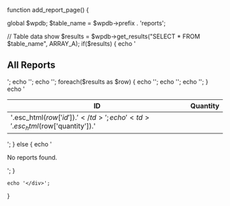 function add_report_page() {

global $wpdb;
$table_name = $wpdb->prefix . 'reports';

  // Table data show
    $results = $wpdb->get_results("SELECT * FROM $table_name", ARRAY_A);
    if($results) {
        echo '<h2>All Reports</h2>';
        echo '<table class="wp-list-table widefat fixed striped">';
        echo '<thead><tr><th>ID</th><th>Quantity</th></tr></thead><tbody>';
        foreach($results as $row) {
            echo '<tr>';
            echo '<td>'.esc_html($row['id']).'</td>';
            echo '<td>'.esc_html($row['quantity']).'</td>';
            echo '</tr>';
        }
        echo '</tbody></table>';
    } else {
        echo '<p>No reports found.</p>';
    }

    echo '</div>';
}
